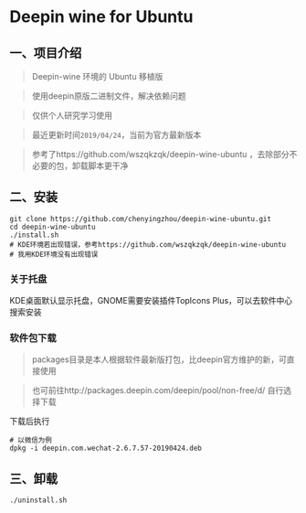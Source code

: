 # Deepin wine for Ubuntu

## 一、项目介绍

> Deepin-wine 环境的 Ubuntu 移植版

> 使用deepin原版二进制文件，解决依赖问题

> 仅供个人研究学习使用

> 最近更新时间`2019/04/24`，当前为官方最新版本

> 参考了https://github.com/wszqkzqk/deepin-wine-ubuntu ，去除部分不必要的包，卸载脚本更干净

## 二、安装
```shell
git clone https://github.com/chenyingzhou/deepin-wine-ubuntu.git
cd deepin-wine-ubuntu
./install.sh
# KDE环境若出现错误，参考https://github.com/wszqkzqk/deepin-wine-ubuntu
# 我用KDE环境没有出现错误
```
### 关于托盘
KDE桌面默认显示托盘，GNOME需要安装插件TopIcons Plus，可以去软件中心搜索安装

### 软件包下载
> packages目录是本人根据软件最新版打包，比deepin官方维护的新，可直接使用

> 也可前往http://packages.deepin.com/deepin/pool/non-free/d/ 自行选择下载

下载后执行
```shell
# 以微信为例
dpkg -i deepin.com.wechat-2.6.7.57-20190424.deb
```

## 三、卸载
```shell
./uninstall.sh
```
